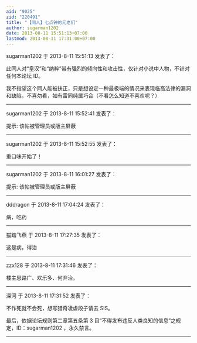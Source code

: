 ```yaml
---
aid: "9025"
zid: "220491"
title: "【同人】七点钟的元老们"
author: sugarman1202
date: 2013-08-11 15:51:13+07:00
lastmod: 2013-08-11 17:31:00+07:00
---
```


sugarman1202 于 2013-8-11 15:51:13 发表了：

此同人对“皇汉”和“纳粹”带有强烈的倾向性和攻击性，仅针对小说中人物，不针对任何本论坛 ID。

我不指望这个同人能被扶正，只是想设定一种最极端的情况来表现临高法律的漏洞和缺陷，不喜勿看，如有雷同纯属巧合（不看怎么知道不喜欢呢？）

---

sugarman1202 于 2013-8-11 15:52:41 发表了：

提示: 该帖被管理员或版主屏蔽

---

sugarman1202 于 2013-8-11 15:52:55 发表了：

重口味开始了！

---

sugarman1202 于 2013-8-11 16:01:27 发表了：

提示: 该帖被管理员或版主屏蔽

---

dddragon 于 2013-8-11 17:04:24 发表了：

病，吃药

---

猫踏飞燕 于 2013-8-11 17:27:35 发表了：

这是病，得治

---

zzx128 于 2013-8-11 17:31:46 发表了：

楼主思路广、欢乐多、何弃治。

---

深河 于 2013-8-11 17:31:52 发表了：

不作死就不会死，想写猎奇凌虐段子请去 SIS。

最后，依据论坛规则第二章第五条第 3 目“不得发布违反人类良知的信息”之规定，ID：sugarman1202 ，永久禁言。

---
